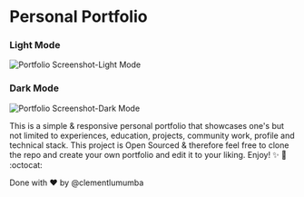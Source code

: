 # Personal Portfolio

### Light Mode
![Portfolio Screenshot-Light Mode](/assets/img/portfolio.png)

### Dark Mode
![Portfolio Screenshot-Dark Mode](/assets/img/dark_portfolio.png)

This is a simple & responsive personal portfolio that showcases one's but not limited to experiences, education, projects, community work, profile and technical stack. This project is Open Sourced & therefore feel free to clone the repo and create your own portfolio and edit it to your liking. Enjoy! :sparkles: :tada: :octocat:

Done with :heart: by @clementlumumba